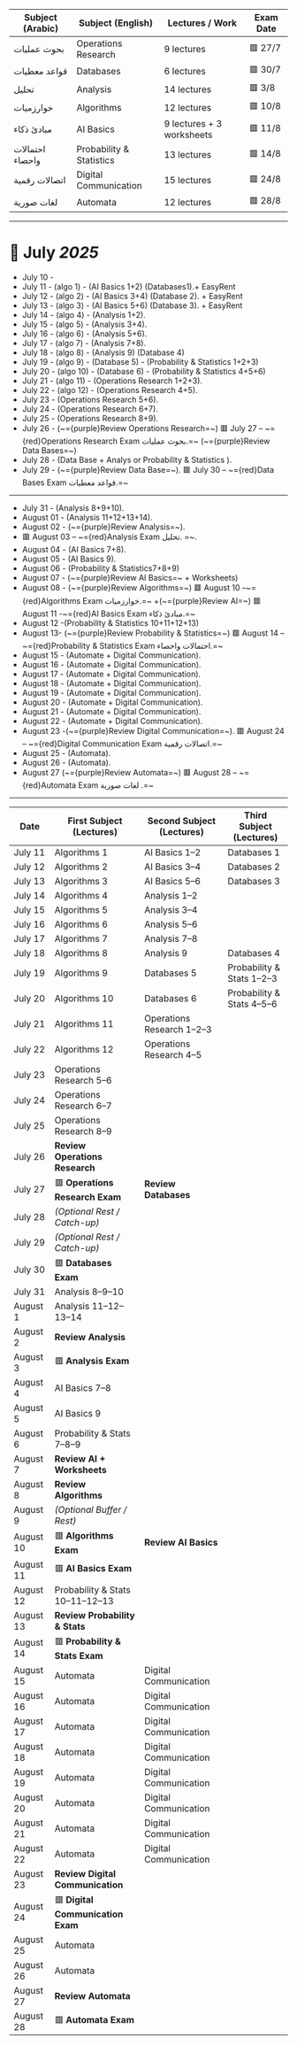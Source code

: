 
| Subject (Arabic) | Subject (English)        | Lectures / Work           | Exam Date |
| ---------------- | ------------------------ | ------------------------- | --------- |
| بحوث عمليات      | Operations Research      | 9 lectures                | 🟥 27/7   |
| قواعد معطيات     | Databases                | 6 lectures                | 🟥 30/7   |
| تحليل            | Analysis                 | 14 lectures               | 🟥 3/8    |
| خوارزميات        | Algorithms               | 12 lectures               | 🟥 10/8   |
| مبادئ ذكاء       | AI Basics                | 9 lectures + 3 worksheets | 🟥 11/8   |
| احتمالات واحصاء  | Probability & Statistics | 13 lectures               | 🟥 14/8   |
| اتصالات رقمية    | Digital Communication    | 15 lectures               | 🟥 24/8   |
| لغات صورية       | Automata                 | 12 lectures               | 🟥 28/8   |

---

# 📆 July *2025*
- July 10 -
- July 11  - (algo 1) - (AI Basics 1+2) (Databases1).+ EasyRent
- July 12  - (algo 2) - (AI Basics 3+4) (Database 2). + EasyRent
- July 13  - (algo 3) - (AI Basics 5+6) (Database 3). + EasyRent
- July 14  - (algo 4) - (Analysis 1+2).
- July 15  - (algo 5) - (Analysis 3+4).
- July 16  - (algo 6) - (Analysis 5+6).
- July 17  - (algo 7) - (Analysis 7+8).
- July 18  - (algo 8) - (Analysis 9) (Database 4)
- July 19  - (algo 9) - (Database 5) - (Probability & Statistics 1+2+3)
- July 20  - (algo 10) - (Database 6) - (Probability & Statistics 4+5+6)
- July 21  - (algo 11) - (Operations Research 1+2+3).
- July 22  - (algo 12) - (Operations Research 4+5).
- July 23  - (Operations Research 5+6).
- July 24  - (Operations Research 6+7).
- July 25  - (Operations Research 8+9).
- July 26  - (~={purple}Review Operations Research=~)
 🟥 July 27 –  ~={red}Operations Research Exam بحوث عمليات.=~ (~={purple}Review Data Bases=~)
 - July 28  - (Data Base + Analys or Probability & Statistics ).
 - July 29  -  (~={purple}Review Data Base=~).
 🟥 July 30 – ~={red}Data Bases Exam قواعد معطيات.=~ 

---
- July 31 - (Analysis 8+9+10).
- August 01 - (Analysis 11+12+13+14).
- August 02 - (~={purple}Review Analysis=~).
- 🟥 August 03 – ~={red}Analysis Exam تحليل. =~.
- August 04  - (AI Basics 7+8).
- August 05  - (AI Basics 9).
- August 06  - (Probability & Statistics7+8+9)
- August 07  - (~={purple}Review AI Basics=~ + Worksheets)
- August 08  - (~={purple}Review Algorithms=~)
 🟥 August 10 –~={red}Algorithms Exam خوارزميات.=~ +(~={purple}Review AI=~)
 🟥 August 11 -~={red}AI Basics Exam مبادئ ذكاء.=~
- August 12 -(Probability & Statistics 10+11+12+13)
- August 13- (~={purple}Review Probability & Statistics=~)
 🟥 August 14 –  ~={red}Probability & Statistics Exam احتمالات واحصاء.=~
- August 15 - (Automate + Digital Communication).
- August 16 - (Automate + Digital Communication).
- August 17 - (Automate + Digital Communication).
- August 18 - (Automate + Digital Communication).
- August 19 - (Automate + Digital Communication).
- August 20 - (Automate + Digital Communication).
- August 21 - (Automate + Digital Communication).
- August 22 - (Automate + Digital Communication).
- August 23 -(~={purple}Review Digital Communication=~).
 🟥 August 24 –  ~={red}Digital Communication Exam اتصالات رقمية.=~
- August 25 - (Automata).
- August 26 - (Automata).
- August 27 (~={purple}Review Automata=~)
 🟥 August 28 – ~={red}Automata Exam لغات صورية .=~
---


| Date      | First Subject (Lectures)          | Second Subject (Lectures) | Third Subject (Lectures)  |
| --------- | --------------------------------- | ------------------------- | ------------------------- |
| July 11   | Algorithms 1                      | AI Basics 1–2             | Databases 1               |
| July 12   | Algorithms 2                      | AI Basics 3–4             | Databases 2               |
| July 13   | Algorithms 3                      | AI Basics 5–6             | Databases 3               |
| July 14   | Algorithms 4                      | Analysis 1–2              |                           |
| July 15   | Algorithms 5                      | Analysis 3–4              |                           |
| July 16   | Algorithms 6                      | Analysis 5–6              |                           |
| July 17   | Algorithms 7                      | Analysis 7–8              |                           |
| July 18   | Algorithms 8                      | Analysis 9                | Databases 4               |
| July 19   | Algorithms 9                      | Databases 5               | Probability & Stats 1–2–3 |
| July 20   | Algorithms 10                     | Databases 6               | Probability & Stats 4–5–6 |
| July 21   | Algorithms 11                     | Operations Research 1–2–3 |                           |
| July 22   | Algorithms 12                     | Operations Research 4–5   |                           |
| July 23   | Operations Research 5–6           |                           |                           |
| July 24   | Operations Research 6–7           |                           |                           |
| July 25   | Operations Research 8–9           |                           |                           |
| July 26   | **Review Operations Research**    |                           |                           |
| July 27   | 🟥 **Operations Research Exam**   | **Review Databases**      |                           |
| July 28   | *(Optional Rest / Catch-up)*      |                           |                           |
| July 29   | *(Optional Rest / Catch-up)*      |                           |                           |
| July 30   | 🟥 **Databases Exam**             |                           |                           |
| July 31   | Analysis 8–9–10                   |                           |                           |
| August 1  | Analysis 11–12–13–14              |                           |                           |
| August 2  | **Review Analysis**               |                           |                           |
| August 3  | 🟥 **Analysis Exam**              |                           |                           |
| August 4  | AI Basics 7–8                     |                           |                           |
| August 5  | AI Basics 9                       |                           |                           |
| August 6  | Probability & Stats 7–8–9         |                           |                           |
| August 7  | **Review AI + Worksheets**        |                           |                           |
| August 8  | **Review Algorithms**             |                           |                           |
| August 9  | *(Optional Buffer / Rest)*        |                           |                           |
| August 10 | 🟥 **Algorithms Exam**            | **Review AI Basics**      |                           |
| August 11 | 🟥 **AI Basics Exam**             |                           |                           |
| August 12 | Probability & Stats 10–11–12–13   |                           |                           |
| August 13 | **Review Probability & Stats**    |                           |                           |
| August 14 | 🟥 **Probability & Stats Exam**   |                           |                           |
| August 15 | Automata                          | Digital Communication     |                           |
| August 16 | Automata                          | Digital Communication     |                           |
| August 17 | Automata                          | Digital Communication     |                           |
| August 18 | Automata                          | Digital Communication     |                           |
| August 19 | Automata                          | Digital Communication     |                           |
| August 20 | Automata                          | Digital Communication     |                           |
| August 21 | Automata                          | Digital Communication     |                           |
| August 22 | Automata                          | Digital Communication     |                           |
| August 23 | **Review Digital Communication**  |                           |                           |
| August 24 | 🟥 **Digital Communication Exam** |                           |                           |
| August 25 | Automata                          |                           |                           |
| August 26 | Automata                          |                           |                           |
| August 27 | **Review Automata**               |                           |                           |
| August 28 | 🟥 **Automata Exam**              |                           |                           |

